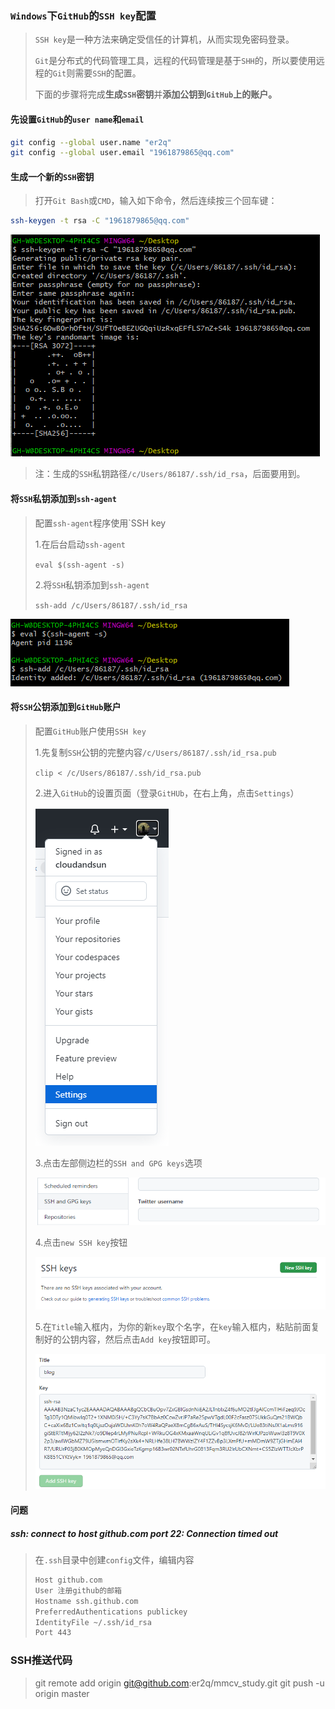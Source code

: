 ### `Windows`下`GitHub`的`SSH key`配置

> `SSH key`是一种方法来确定受信任的计算机，从而实现免密码登录。
>
> `Git`是分布式的代码管理工具，远程的代码管理是基于`SHH`的，所以要使用远程的`Git`则需要`SSH`的配置。
>
> 下面的步骤将完成**生成`SSH`密钥**并**添加公钥到`GitHub`上的账户。**

#### 先设置`GitHub`的`user name`和`email`

```sh
git config --global user.name "er2q" 
git config --global user.email "1961879865@qq.com"
```

#### 生成一个新的`SSH`密钥

> 打开`Git Bash`或`CMD`，输入如下命令，然后连续按三个回车键：

```sh
ssh-keygen -t rsa -C "1961879865@qq.com"
```

![生成SSH密钥](./git使用/image-20211223130917654-16402413464171.png)

> 注：生成的`SSH`私钥路径`/c/Users/86187/.ssh/id_rsa`，后面要用到。

#### 将`SSH`私钥添加到`ssh-agent`

> 配置`ssh-agent`程序使用`SSH key
>
> 1.在后台启动`ssh-agent`
>
> `eval $(ssh-agent -s)`
>
> 2.将`SSH`私钥添加到`ssh-agent`
>
> `ssh-add /c/Users/86187/.ssh/id_rsa`

![](./git使用/image-20211223131535550.png)

#### 将`SSH`公钥添加到`GitHub`账户

> 配置`GitHub`账户使用`SSH key`
>
> 1.先复制`SSH`公钥的完整内容`/c/Users/86187/.ssh/id_rsa.pub`
>
> `clip < /c/Users/86187/.ssh/id_rsa.pub`
>
> 2.进入`GitHub`的设置页面（登录`GitHUb`，在右上角，点击`Settings`）
>
> ![](./git使用/image-20211223132148242.png)
>
> 3.点击左部侧边栏的`SSH and GPG keys`选项
>
> ![](./git使用/image-20211223132412576.png)
>
> 4.点击`new SSH key`按钮
>
> ![](./git使用/image-20211223132642136.png)
>
> 5.在`Title`输入框内，为你的新`key`取个名字，在`key`输入框内，粘贴前面复制好的公钥内容，然后点击`Add key`按钮即可。
>
> ![](./git使用/image-20211223133019825.png)

#### 问题

##### ssh: connect to host github.com port 22: Connection timed out

> 在`.ssh`目录中创建`config`文件，编辑内容
>
> ```sh
> Host github.com
> User 注册github的邮箱
> Hostname ssh.github.com
> PreferredAuthentications publickey
> IdentityFile ~/.ssh/id_rsa
> Port 443
> ```

### SSH推送代码
> git remote add origin git@github.com:er2q/mmcv_study.git
> git push -u origin master
